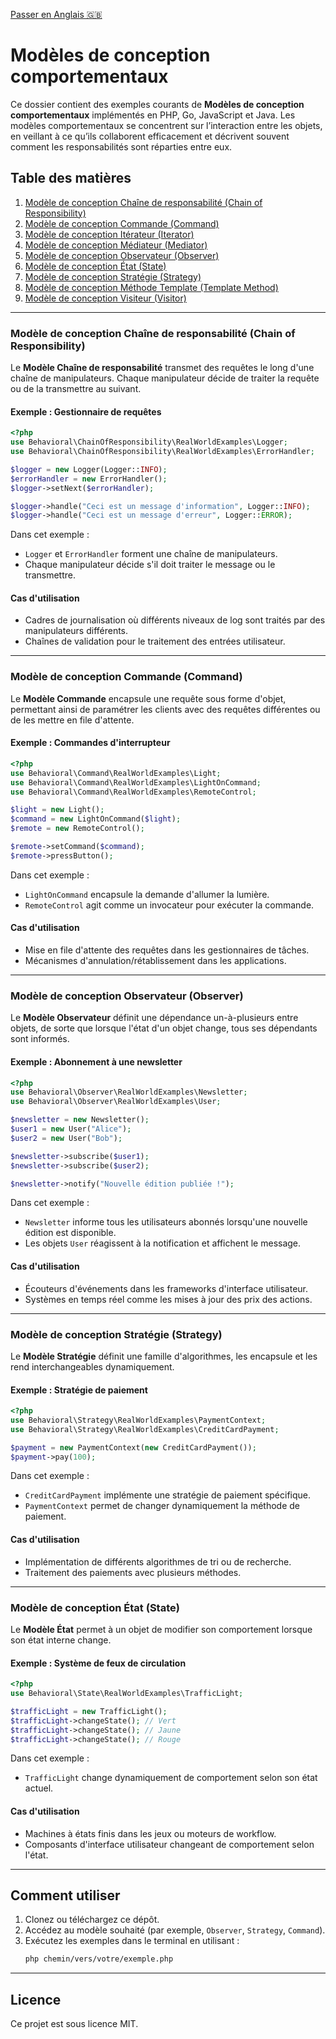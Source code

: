 [ Passer en Anglais 🇬🇧](README.md)

# Modèles de conception comportementaux

Ce dossier contient des exemples courants de **Modèles de conception comportementaux** implémentés en PHP, Go, JavaScript et Java. Les modèles comportementaux se concentrent sur l’interaction entre les objets, en veillant à ce qu’ils collaborent efficacement et décrivent souvent comment les responsabilités sont réparties entre eux.

## Table des matières  
1. [Modèle de conception Chaîne de responsabilité (Chain of Responsibility)](#modèle-de-conception-chaîne-de-responsabilité)  
2. [Modèle de conception Commande (Command)](#modèle-de-conception-commande)  
3. [Modèle de conception Itérateur (Iterator)](#modèle-de-conception-itérateur)  
4. [Modèle de conception Médiateur (Mediator)](#modèle-de-conception-médiateur)  
5. [Modèle de conception Observateur (Observer)](#modèle-de-conception-observateur)  
6. [Modèle de conception État (State)](#modèle-de-conception-état)  
7. [Modèle de conception Stratégie (Strategy)](#modèle-de-conception-stratégie)  
8. [Modèle de conception Méthode Template (Template Method)](#modèle-de-conception-méthode-template)  
9. [Modèle de conception Visiteur (Visitor)](#modèle-de-conception-visiteur)

---

### Modèle de conception Chaîne de responsabilité (Chain of Responsibility)  
Le **Modèle Chaîne de responsabilité** transmet des requêtes le long d'une chaîne de manipulateurs. Chaque manipulateur décide de traiter la requête ou de la transmettre au suivant.

#### Exemple : Gestionnaire de requêtes  
```php  
<?php  
use Behavioral\ChainOfResponsibility\RealWorldExamples\Logger;  
use Behavioral\ChainOfResponsibility\RealWorldExamples\ErrorHandler;  

$logger = new Logger(Logger::INFO);  
$errorHandler = new ErrorHandler();  
$logger->setNext($errorHandler);  

$logger->handle("Ceci est un message d'information", Logger::INFO);  
$logger->handle("Ceci est un message d'erreur", Logger::ERROR);  
```  
Dans cet exemple :  
- `Logger` et `ErrorHandler` forment une chaîne de manipulateurs.  
- Chaque manipulateur décide s'il doit traiter le message ou le transmettre.

#### Cas d'utilisation  
- Cadres de journalisation où différents niveaux de log sont traités par des manipulateurs différents.  
- Chaînes de validation pour le traitement des entrées utilisateur.

---

### Modèle de conception Commande (Command)  
Le **Modèle Commande** encapsule une requête sous forme d'objet, permettant ainsi de paramétrer les clients avec des requêtes différentes ou de les mettre en file d'attente.

#### Exemple : Commandes d'interrupteur  
```php  
<?php  
use Behavioral\Command\RealWorldExamples\Light;  
use Behavioral\Command\RealWorldExamples\LightOnCommand;  
use Behavioral\Command\RealWorldExamples\RemoteControl;  

$light = new Light();  
$command = new LightOnCommand($light);  
$remote = new RemoteControl();  

$remote->setCommand($command);  
$remote->pressButton();  
```  
Dans cet exemple :  
- `LightOnCommand` encapsule la demande d'allumer la lumière.  
- `RemoteControl` agit comme un invocateur pour exécuter la commande.

#### Cas d'utilisation  
- Mise en file d'attente des requêtes dans les gestionnaires de tâches.  
- Mécanismes d'annulation/rétablissement dans les applications.

---

### Modèle de conception Observateur (Observer)  
Le **Modèle Observateur** définit une dépendance un-à-plusieurs entre objets, de sorte que lorsque l'état d'un objet change, tous ses dépendants sont informés.

#### Exemple : Abonnement à une newsletter  
```php  
<?php  
use Behavioral\Observer\RealWorldExamples\Newsletter;  
use Behavioral\Observer\RealWorldExamples\User;  

$newsletter = new Newsletter();  
$user1 = new User("Alice");  
$user2 = new User("Bob");  

$newsletter->subscribe($user1);  
$newsletter->subscribe($user2);  

$newsletter->notify("Nouvelle édition publiée !");  
```  
Dans cet exemple :  
- `Newsletter` informe tous les utilisateurs abonnés lorsqu'une nouvelle édition est disponible.  
- Les objets `User` réagissent à la notification et affichent le message.

#### Cas d'utilisation  
- Écouteurs d'événements dans les frameworks d'interface utilisateur.  
- Systèmes en temps réel comme les mises à jour des prix des actions.

---

### Modèle de conception Stratégie (Strategy)  
Le **Modèle Stratégie** définit une famille d'algorithmes, les encapsule et les rend interchangeables dynamiquement.

#### Exemple : Stratégie de paiement  
```php  
<?php  
use Behavioral\Strategy\RealWorldExamples\PaymentContext;  
use Behavioral\Strategy\RealWorldExamples\CreditCardPayment;  

$payment = new PaymentContext(new CreditCardPayment());  
$payment->pay(100);  
```  
Dans cet exemple :  
- `CreditCardPayment` implémente une stratégie de paiement spécifique.  
- `PaymentContext` permet de changer dynamiquement la méthode de paiement.

#### Cas d'utilisation  
- Implémentation de différents algorithmes de tri ou de recherche.  
- Traitement des paiements avec plusieurs méthodes.

---

### Modèle de conception État (State)  
Le **Modèle État** permet à un objet de modifier son comportement lorsque son état interne change.

#### Exemple : Système de feux de circulation  
```php  
<?php  
use Behavioral\State\RealWorldExamples\TrafficLight;  

$trafficLight = new TrafficLight();  
$trafficLight->changeState(); // Vert  
$trafficLight->changeState(); // Jaune  
$trafficLight->changeState(); // Rouge  
```  
Dans cet exemple :  
- `TrafficLight` change dynamiquement de comportement selon son état actuel.

#### Cas d'utilisation  
- Machines à états finis dans les jeux ou moteurs de workflow.  
- Composants d'interface utilisateur changeant de comportement selon l'état.

---

## Comment utiliser  
1. Clonez ou téléchargez ce dépôt.  
2. Accédez au modèle souhaité (par exemple, `Observer`, `Strategy`, `Command`).  
3. Exécutez les exemples dans le terminal en utilisant :  
   ```bash  
   php chemin/vers/votre/exemple.php  
   ```

---

## Licence  
Ce projet est sous licence MIT.
